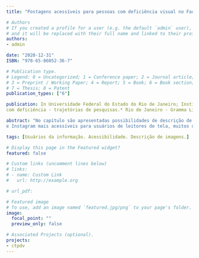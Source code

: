 ```yaml
---
title: "Postagens acessíveis para pessoas com deficiência visual no Facebook e no Instagram"

# Authors
# If you created a profile for a user (e.g. the default `admin` user), write the username (folder name) here 
# and it will be replaced with their full name and linked to their profile.
authors:
- admin

date: "2020-12-31"
ISBN: "978-65-86052-36-7"

# Publication type.
# Legend: 0 = Uncategorized; 1 = Conference paper; 2 = Journal article;
# 3 = Preprint / Working Paper; 4 = Report; 5 = Book; 6 = Book section;
# 7 = Thesis; 8 = Patent
publication_types: ["6"]

publication: In Universidade Federal do Estado do Rio de Janeiro; Instituto Brasil Social (Org.). *Observatório Fluminense de políticas públicas em defesa da pessoa
com deficiência - trajetórias de pesquisas.* Rio de Janeiro - Gramma Livraria e Editora, p. 115-248

abstract: "No capítulo são apresentadas possibilidades de descrição de imagens, por meio dos textos alternativos, visando tornar as publicações no Facebook
e Instagram mais acessíveis para usuários de leitores de tela, muitos deles, pessoas cegas."

tags: [Usuários da informação. Acessibilidade. Descrição de imagens.]

# Display this page in the Featured widget?
featured: false

# Custom links (uncomment lines below)
# links:
# - name: Custom Link
#   url: http://example.org

# url_pdf: 

# Featured image
# To use, add an image named `featured.jpg/png` to your page's folder. 
image:
  focal_point: ""
  preview_only: false

# Associated Projects (optional).
projects:
- ctpdv
---
```

